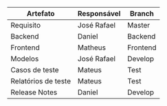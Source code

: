 | 		Artefato      |   Responsável   |   Branch |
| --- | --- | --- |
| Requisito | José Rafael | Master |
| Backend | Daniel | Backend |
| Frontend | Matheus | Frontend |
| Modelos | José Rafael | Develop |
| Casos de teste | Mateus | Test |
| Relatórios de teste | Mateus | Test |
| Release Notes	| Daniel | Develop |
